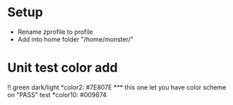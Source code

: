 # Setup
* Rename zprofile to profile
* Add into home folder "/home/monster/"

# Unit test color add
!! green dark/light
*color2:                          #7E807E
*** this one let you have color scheme on "PASS" test
*color10:                         #009874
